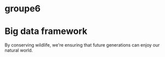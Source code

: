 # groupe6
# Big data framework
By conserving wildlife, we're ensuring that future generations can enjoy our natural world.

